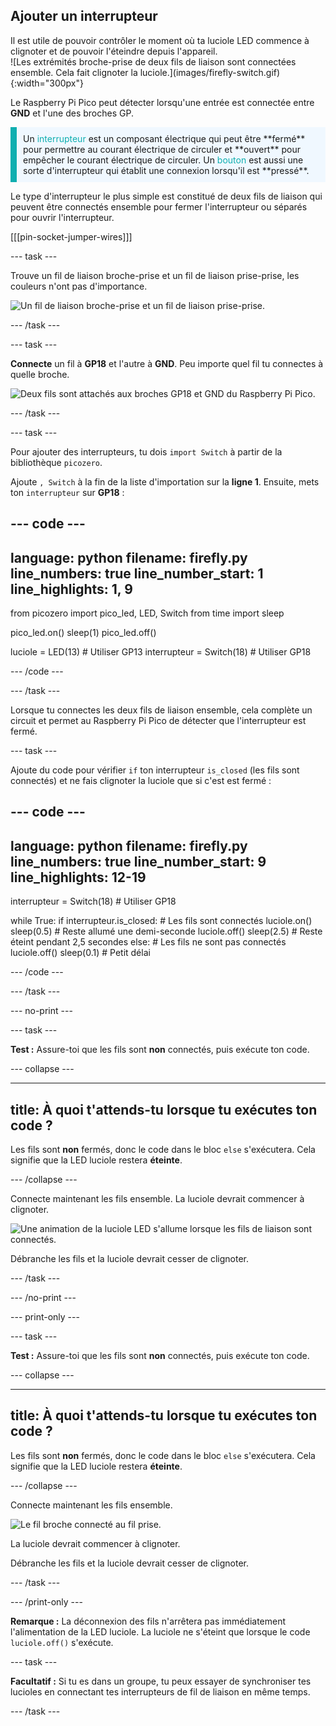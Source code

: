 ## Ajouter un interrupteur

<div style="display: flex; flex-wrap: wrap">
<div style="flex-basis: 200px; flex-grow: 1; margin-right: 15px;">
Il est utile de pouvoir contrôler le moment où ta luciole LED commence à clignoter et de pouvoir l'éteindre depuis l'appareil. 
</div>
<div>
![Les extrémités broche-prise de deux fils de liaison sont connectées ensemble. Cela fait clignoter la luciole.](images/firefly-switch.gif){:width="300px"}
</div>
</div>

Le Raspberry Pi Pico peut détecter lorsqu'une entrée est connectée entre **GND** et l'une des broches GP.

<p style='border-left: solid; border-width:10px; border-color: #0faeb0; background-color: aliceblue; padding: 10px;'>
Un <span style="color: #0faeb0">interrupteur</span> est un composant électrique qui peut être **fermé** pour permettre au courant électrique de circuler et **ouvert** pour empêcher le courant électrique de circuler. Un <span style="color: #0faeb0">bouton</span> est aussi une sorte d'interrupteur qui établit une connexion lorsqu'il est **pressé**.
</p>

Le type d'interrupteur le plus simple est constitué de deux fils de liaison qui peuvent être connectés ensemble pour fermer l'interrupteur ou séparés pour ouvrir l'interrupteur.

[[[pin-socket-jumper-wires]]]

--- task ---

Trouve un fil de liaison broche-prise et un fil de liaison prise-prise, les couleurs n'ont pas d'importance.

![Un fil de liaison broche-prise et un fil de liaison prise-prise.](images/jumper-wires.jpg)

--- /task ---

--- task ---

**Connecte** un fil à **GP18** et l'autre à **GND**. Peu importe quel fil tu connectes à quelle broche.

![Deux fils sont attachés aux broches GP18 et GND du Raspberry Pi Pico.](images/switch-wiring-diagram.png)

--- /task ---

--- task ---

Pour ajouter des interrupteurs, tu dois `import Switch` à partir de la bibliothèque `picozero`.

Ajoute `, Switch` à la fin de la liste d'importation sur la **ligne 1**. Ensuite, mets ton `interrupteur` sur **GP18** :

--- code ---
---
language: python
filename: firefly.py
line_numbers: true
line_number_start: 1
line_highlights: 1, 9
---
from picozero import pico_led, LED, Switch
from time import sleep

pico_led.on()
sleep(1)
pico_led.off()

luciole = LED(13) # Utiliser GP13
interrupteur = Switch(18) # Utiliser GP18

--- /code ---

--- /task ---

Lorsque tu connectes les deux fils de liaison ensemble, cela complète un circuit et permet au Raspberry Pi Pico de détecter que l'interrupteur est fermé.

--- task ---

Ajoute du code pour vérifier `if` ton interrupteur `is_closed` (les fils sont connectés) et ne fais clignoter la luciole que si c'est est fermé :

--- code ---
---
language: python
filename: firefly.py
line_numbers: true
line_number_start: 9
line_highlights: 12-19
---
interrupteur = Switch(18) # Utiliser GP18

while True:
    if interrupteur.is_closed: # Les fils sont connectés
        luciole.on()
        sleep(0.5) # Reste allumé une demi-seconde
        luciole.off()
        sleep(2.5) # Reste éteint pendant 2,5 secondes
    else: # Les fils ne sont pas connectés
        luciole.off()
        sleep(0.1) # Petit délai

--- /code ---

--- /task ---

--- no-print ---

--- task ---

**Test :** Assure-toi que les fils sont **non** connectés, puis exécute ton code.

--- collapse ---

---
title: À quoi t'attends-tu lorsque tu exécutes ton code ?
---

Les fils sont **non** fermés, donc le code dans le bloc `else` s'exécutera. Cela signifie que la LED luciole restera **éteinte**.

--- /collapse ---

Connecte maintenant les fils ensemble. La luciole devrait commencer à clignoter.

![Une animation de la luciole LED s'allume lorsque les fils de liaison sont connectés.](images/firefly-switch.gif)

Débranche les fils et la luciole devrait cesser de clignoter.

--- /task ---

--- /no-print ---

--- print-only ---

--- task ---

**Test :** Assure-toi que les fils sont **non** connectés, puis exécute ton code.

--- collapse ---

---
title: À quoi t'attends-tu lorsque tu exécutes ton code ?
---

Les fils sont **non** fermés, donc le code dans le bloc `else` s'exécutera. Cela signifie que la LED luciole restera **éteinte**.

--- /collapse ---

Connecte maintenant les fils ensemble.

![Le fil broche connecté au fil prise.](images/connected-wires.jpg)

La luciole devrait commencer à clignoter.

Débranche les fils et la luciole devrait cesser de clignoter.

--- /task ---

--- /print-only ---

**Remarque :** La déconnexion des fils n'arrêtera pas immédiatement l'alimentation de la LED luciole. La luciole ne s'éteint que lorsque le code `luciole.off()` s'exécute.

--- task ---

**Facultatif :** Si tu es dans un groupe, tu peux essayer de synchroniser tes lucioles en connectant tes interrupteurs de fil de liaison en même temps.

--- /task ---
